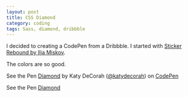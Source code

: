 ```yaml
---
layout: post
title: CSS Diamond
category: coding
tags: Sass, diamond, dribbble
---
```


I decided to creating a CodePen from a Dribbble. I started with [Sticker Rebound by Ilja Miskov](http://dribbble.com/shots/1178230-Sticker-Rebound).

The colors are so good.

<p data-height="400" data-theme-id="97" data-slug-hash="DALBC" data-user="katydecorah" data-default-tab="result" class='codepen'>See the Pen <a href='http://codepen.io/katydecorah/pen/DALBC'>Diamond</a> by Katy DeCorah (<a href='http://codepen.io/katydecorah'>@katydecorah</a>) on <a href='http://codepen.io'>CodePen</a></p>

See the Pen [Diamond](http://codepen.io/katydecorah/pen/DALBC)